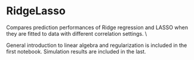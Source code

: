 # RidgeLasso

Compares prediction performances of Ridge regression and LASSO when they are fitted to data with different correlation settings.  \\

General introduction to linear algebra and regularization is included in the first notebook.
Simulation results are included in the last.
